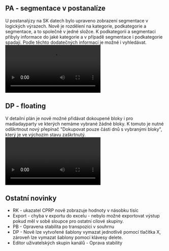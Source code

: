 ﻿---
categories: [fenix]
layout: fenix
---
## PA - segmentace v postanalíze 
U postanalýzy na SK datech bylo upraveno zobrazení segmentace v logických výrazech. 
Nově je rozdělení na kategorie, podkategorie a segmentace, a to společně v jedné složce. 
K podkategorii a segmentaci přibyly informace do jaké kategorie a v případě segmentace i podkategorie spadají. 
Podle těchto dodatečných informací je možné i vyhledávat. 
<video src="{{site.url}}/data/segmentace_SK.mp4" type="video/mp4" controls></video>

## DP - floating 
V detailní plán je nově možné přidávat dokoupené bloky i pro madiadayparty ve kterých nemáme vybrané žádné bloky. 
K tomuto je nutné odškrtnout nový přepínač "Dokupovat pouze části dnů s vybranými bloky", který je ve výchozím stavu zaškrtnutý. 
<video src="{{site.url}}/data/DP_floating.mp4" type="video/mp4" controls></video>

## Ostatní novinky
<ul><li>RK - ukazatel CPRP nově zobrazuje hodnoty v násobku tisíc</li>
<li>Export -  chyba v exportu do excelu - nebylo možné exportovat výstup pokud měl v sobě sloupce pro ostatní cílové skupiny.</li>
<li>PB - Opravena stabilita po transpozici v souhrnu</li>
<li>DP - Nově lze vytvořené šablony vymazat jednotlivě pomocí tlačítka X, zároveň lze vymazat šablony pomocí klávesy delete.</li>
<li>Editor uživatelských skupin kanálů - Oprava stability</li></ul>

